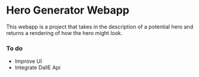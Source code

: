 # Hero Generator Webapp 

This webapp is a project that takes in the description of a potential hero and returns a rendering of how the hero might look.

### To do
<ul>
  <li>Improve UI</li>
  <li>Integrate DallE Api</li>
</ul>
